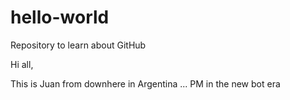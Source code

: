 # hello-world
Repository to learn about GitHub

Hi all,

This is Juan from downhere in Argentina ...
PM in the new bot era

